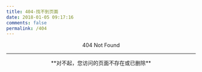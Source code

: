 ```yaml
---
title: 404-找不到页面
date: 2018-01-05 09:17:16
comments: false
permalink: /404
---
```



<center>404 Not Found</center>

-------



<center>**对不起，您访问的页面不存在或已删除**</center>